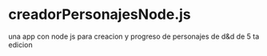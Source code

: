 # creadorPersonajesNode.js
una app con node js para creacion y progreso de personajes de d&amp;d de 5 ta edicion
